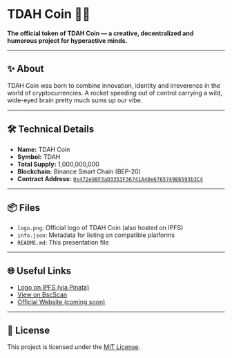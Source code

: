 # TDAH Coin 🚀🧠

**The official token of TDAH Coin — a creative, decentralized and humorous project for hyperactive minds.**

---

## ✨ About

TDAH Coin was born to combine innovation, identity and irreverence in the world of cryptocurrencies. A rocket speeding out of control carrying a wild, wide-eyed brain pretty much sums up our vibe.

---

## 🛠️ Technical Details

- **Name:** TDAH Coin  
- **Symbol:** TDAH  
- **Total Supply:** 1,000,000,000  
- **Blockchain:** Binance Smart Chain (BEP-20)  
- **Contract Address:** [`0x472e98F3aD3353F36741A40e6765749E6593b3C4`](https://bscscan.com/token/0x472e98F3aD3353F36741A40e6765749E6593b3C4)

---

## 📦 Files

- `logo.png`: Official logo of TDAH Coin (also hosted on IPFS)  
- `info.json`: Metadata for listing on compatible platforms  
- `README.md`: This presentation file

---

## 🌐 Useful Links

- [Logo on IPFS (via Pinata)](https://app.pinata.cloud/ipfs/filesbafybeifdn5ft2t466uklab6etbcfkuy723seljtznuwspykn4ohwpeimz4)
- [View on BscScan](https://bscscan.com/token/0x472e98F3aD3353F36741A40e6765749E6593b3C4)
- [Official Website (coming soon)](https://)

---

## 📄 License

This project is licensed under the [MIT License](./LICENSE).
